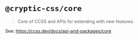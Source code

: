# `@cryptic-css/core`

> Core of CCSS and APIs for extending with new features.

See: https://ccss.dev/docs/api-and-packages/core